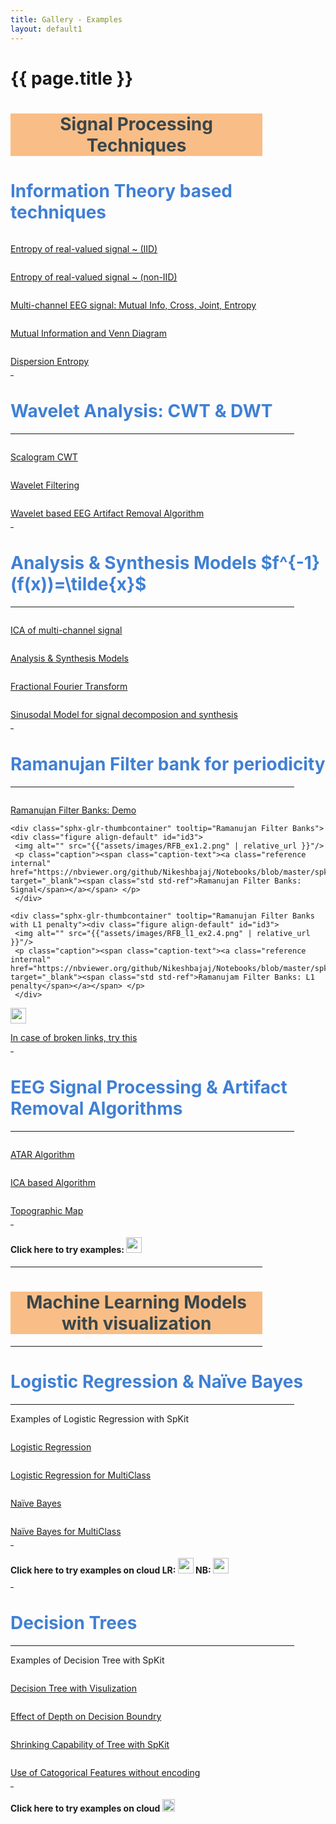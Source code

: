 ```yaml
---
title: Gallery - Examples
layout: default1
---
```


# {{ page.title }}

<script type="text/javascript"
  src="http://cdnjs.cloudflare.com/ajax/libs/mathjax/2.7.1/MathJax.js?config=TeX-AMS-MML_HTMLorMML">
</script>
<script type='text/x-mathjax-config'>
MathJax.Hub.Config({                  
tex2jax: {                  
    inlineMath: [ ['$','$'], ["\[","\]"] ],                  
},                  
"HTML-CSS": {                  
    linebreaks: {                  
        automatic: true                   
    }                  
}                  
});                  
</script>                  
<script type="text/javascript" async src = "https://cdnjs.cloudflare.com/ajax/libs/mathjax/2.7.1/MathJax.js?config=TeX-MML-AM_CHTML"></script>

<!--
You can use HTML elements in Markdown, such as the comment element, and they won't
be affected by a markdown parser. However, if you create an HTML element in your
markdown file, you cannot use markdown syntax within that element's contents.
-->
<!-- # <ins>Signal Processing Techniques</ins> -->
<div id="index-grid-half" class="section group">

<!-- <h1 style="max-width: 90%; text-align:center;background: #F9BE87;display=flex;padding:10px;"><a style="color:black;">Signal Processing Techniques</a></h1> -->
<h1 style="max-width: 80%; text-align:center;background: #F9BE87;color:#3A464A;">Signal Processing Techniques</h1>


<!-- <h1 style="text-align:center;display=block;padding:10px;left:50%;"><a style="color:black;">Signal Processing Techniques</a></h1> -->

<!-- <span id="id2"></span><h1 id = 'ITC' style="text-align:left;"><a style="color:DodgerBlue;" class="toc-backref" href="#ITC"><span class="section-number"></span>Information Theory based techniques</a></h1> -->

<h1 id = 'ITC' style="text-align:left;color:#4080D4;">Information Theory based techniques</h1>
<!-- <p style="text-align:left;"></p> -->

   <div class="sphx-glr-thumbcontainer" tooltip="Computing entropy of real-valued signal.">
     <div class="figure align-default" id="">
     <img alt="" src="{{"assets/images/entropy_3.jpg" | relative_url }}"/>
     <p class="caption"><span class="caption-text">
     <a class="reference internal" href="https://nbviewer.org/github/Nikeshbajaj/Notebooks/blob/master/spkit/SP/Entropy_example.ipynb"  target="_blank">Entropy of real-valued signal ~ (IID)</a>
     </span>
     </p>
     </div>
   </div>
   <div class="sphx-glr-thumbcontainer" tooltip="Computing entropy of real-valued signal.">
     <div class="figure align-default" id="">
     <img alt="" src="{{"assets/images/entropy_2.jpg" | relative_url }}"/>
     <p class="caption"><span class="caption-text">
     <a class="reference internal" href="https://spkit.readthedocs.io/en/latest/informationtheory.html#entropy-of-real-valued-signal-non-iid"  target="_blank">Entropy of real-valued signal ~ (non-IID)</a></span>
     </p>
     </div>
   </div>
   <div class="sphx-glr-thumbcontainer" tooltip="Multi-channel EEG analysis with Information Theory"><div class="figure align-default" id="id3">
     <img alt="" src="{{"assets/images/EEG_it4.png" | relative_url }}"/>
     <p class="caption"><span class="caption-text"><a class="reference internal" href="https://nbviewer.org/github/Nikeshbajaj/Notebooks/blob/master/spkit/SP/Entropy_EEG_Example.ipynb" target="_blank">Multi-channel EEG signal: Mutual Info, Cross, Joint, Entropy</a></span></p>
     </div>
   </div>
   <div class="sphx-glr-thumbcontainer" tooltip="Venn Diagram and Mutual Info."><div class="figure align-default" id="id3">
     <img alt="" src="{{"assets/images/MutualInfo_Venn_1.gif" | relative_url }}"/>
     <p class="caption"><span class="caption-text"><a class="reference internal" href="https://mybinder.org/v2/gh/Nikeshbajaj/Notebooks/master?urlpath=lab/tree/spkit_SP" target="_blank">Mutual Information and Venn Diagram</a></span>
     </p>
     </div>
   </div>
   <div class="sphx-glr-thumbcontainer" tooltip="Dispersion Entropy"><div class="figure align-default" id="id3">
    <img alt="" src="{{"assets/images/dis_entropy_4.png" | relative_url }}"/>
    <p class="caption"><span class="caption-text"><a class="reference internal" href="https://nbviewer.org/github/Nikeshbajaj/Notebooks/blob/master/spkit/SP/Dispersion_Entropy_1_demo_EEG.ipynb" target="_blank">Dispersion Entropy</a></span></p>
    </div>
  </div>

<!---================================================================ -->
  <div class="toctree-wrapper compound"></div>
  <hr style="width:1%;margin-left: 0px;">
  <!-- <hr style="width:10%;margin-left: 0px;"> -->
  <!-- <hr width="10%"> -->
  <!-- <span id="id2"></span> -->
  <h1 id = 'wavelet' style="text-align:left;color:#4080D4;">Wavelet Analysis: CWT & DWT</h1>
  <hr style="width:90%;margin-left: 0px;margin-right: 0px;margin-top: 0px;">

<!-- <a style="color:DodgerBlue;"></a>
  <p style="text-align:left;"></p> -->

   <div class="toctree-wrapper compound"></div>
   <div class="sphx-glr-thumbcontainer" tooltip="Scalogram CWT with different wavelets"><div class="figure align-default" id="id3">
     <img alt="" src="{{"assets/images/cwt.jpg" | relative_url }}"/>
     <p class="caption"><span class="caption-text"><a class="reference internal" href="https://nbviewer.org/github/Nikeshbajaj/Notebooks/blob/master/spkit/SP/ScalogramCWT_v0.0.9.2.ipynb" target="_blank"><span class="std std-ref">Scalogram CWT</span></a></span> </p>
     </div>
   </div>
   <div class="sphx-glr-thumbcontainer" tooltip="Wavelet Filtering"><div class="figure align-default" id="id3">
   <img alt="" src="{{"assets/images/wavelet_filtering_2.png" | relative_url }}"/>
   <p class="caption"><span class="caption-text"><a class="reference internal" href="wfilter" target="_blank"><span class="std std-ref">Wavelet Filtering</span></a></span> </p>
   </div>
 </div>
 <div class="sphx-glr-thumbcontainer" tooltip="Automatic and Tunable Artifact Removal Algorithm.">
    <div class="figure align-default" id="">
    <img alt="" src="{{"assets/images/ATAR_Beta_tune_2.gif" | relative_url }}"/>
    <p class="caption"><span class="caption-text"><a class="reference internal" href="https://nbviewer.org/github/Nikeshbajaj/Notebooks/blob/master/spkit/SP/ATAR_Algorithm_EEG_Artifact_Removal.ipynb"  target="_blank"><span class="std std-ref">Wavelet based EEG Artifact Removal Algorithm</span></a></span> </p>
    </div>
  </div>


<!---================================================================ -->
<div class="toctree-wrapper compound"></div>
<!-- <hr style="width:90%;margin-left: 0px;margin-right: 0px;"> -->
<hr style="width:1%;margin-left: 0px;">
 <!-- <hr width="10%"> -->
 <!-- <span id="id2"></span><h1 style="text-align:left;"><a style="color:DodgerBlue;" class="toc-backref" href="#A&S"><span class="section-number"></span>Analysis & Synthesis Models $$f^{-1}(f(x))=\tilde{x}$$</a></h1> -->

<h1 id = 'A&S' style="text-align:left;color:#4080D4;">Analysis & Synthesis Models $f^{-1}(f(x))=\tilde{x}$</h1>
<hr style="width:90%;margin-left: 0px;margin-right: 0px;margin-top: 0px;">

 <!-- <p style="text-align:left;"></p> -->

 <div class="sphx-glr-thumbcontainer" tooltip="ICA of EEG signal"><div class="figure align-default" id="id3">
   <img alt="" src="{{"assets/images/ICA_EEG_3.jpg" | relative_url }}"/>
   <p class="caption"><span class="caption-text"><a class="reference internal" href="https://nbviewer.org/github/Nikeshbajaj/Notebooks/blob/master/spkit/SP/ICA_EEG_example.ipynb" target="_blank"><span class="std std-ref">ICA of multi-channel signal</span></a></span> </p>
   </div>
 </div>

 <div class="sphx-glr-thumbcontainer" tooltip="Analysis & Synthesis Models"><div class="figure align-default" id="id3">
    <img alt="" src="{{"assets/images/A&S_blockgiagram_1.png" | relative_url }}"/>
    <p class="caption"><span class="caption-text"><a class="reference internal" href="https://nbviewer.org/github/Nikeshbajaj/Notebooks/blob/master/spkit/SP/Analysis_Sythesis_Models.ipynb" target="_blank"><span class="std std-ref">Analysis & Synthesis Models</span></a></span> </p>
    </div>
  </div>
  <div class="sphx-glr-thumbcontainer" tooltip="Fractional Fourier Transform"><div class="figure align-default" id="id3">
    <img alt="" src="{{"assets/images/frft_sin_3.gif" | relative_url }}"/>
    <p class="caption"><span class="caption-text"><a class="reference internal" href="https://nbviewer.org/github/Nikeshbajaj/Notebooks/blob/master/spkit/SP/FRFT_demo_sine.ipynb" target="_blank"><span class="std std-ref">Fractional Fourier Transform</span></a></span> </p>
    </div>
  </div>

  <div class="sphx-glr-thumbcontainer" tooltip="Sinusodal Model"><div class="figure align-default" id="id3">
    <img alt="" src="{{"assets/images/sinusodal_model_2.png" | relative_url }}"/>
    <p class="caption"><span class="caption-text"><a class="reference internal" href="https://nbviewer.org/github/Nikeshbajaj/Notebooks/blob/master/spkit/SP/Sinasodal_Model_AnalysisSynthesis.ipynb" target="_blank"><span class="std std-ref">Sinusodal Model for signal decomposion and synthesis</span></a></span> </p>
    </div>
  </div>

<!---================================================================ -->
 <div class="toctree-wrapper compound"></div>
 <!-- <hr width="10%"> -->
 <hr style="width:1%;margin-left: 0px;">
 <!-- <span id="id2"></span><h1 style="text-align:left;"><a style="color:DodgerBlue;" class="toc-backref" href="#A&S"><span class="section-number"></span>Ramanujan Filter bank for periodicity</a></h1>
 <p style="text-align:left;"></p> -->

 <h1 id = 'RBF' style="text-align:left;color:#4080D4;">Ramanujan Filter bank for periodicity</h1>
 <hr style="width:90%;margin-left: 0px;margin-right: 0px;margin-top: 0px;">
 <!-- <hr style="width:1%;margin-left: 0px;"> -->

   <div class="sphx-glr-thumbcontainer" tooltip="Ramanujan Filter Banks: Demo"><div class="figure align-default" id="id3">
     <img alt="" src="{{"assets/images/RFB_ex2.2.png" | relative_url }}"/>
     <p class="caption"><span class="caption-text"><a class="reference internal" href="https://nbviewer.org/github/Nikeshbajaj/Notebooks/blob/master/spkit/SP/Ramanujan_Filter_Banks_for_Period_Estimation_Demo_examples.ipynb" target="_blank"><span class="std std-ref">Ramanujan Filter Banks: Demo</span></a></span> </p>
     </div>
   </div>

    <div class="sphx-glr-thumbcontainer" tooltip="Ramanujan Filter Banks"><div class="figure align-default" id="id3">
     <img alt="" src="{{"assets/images/RFB_ex1.2.png" | relative_url }}"/>
     <p class="caption"><span class="caption-text"><a class="reference internal" href="https://nbviewer.org/github/Nikeshbajaj/Notebooks/blob/master/spkit/SP/Ramanujan_Filter_Banks_for_Period_Estimation_from_signal.ipynb" target="_blank"><span class="std std-ref">Ramanujan Filter Banks: Signal</span></a></span> </p>
     </div>
   </div>

    <div class="sphx-glr-thumbcontainer" tooltip="Ramanujan Filter Banks with L1 penalty"><div class="figure align-default" id="id3">
     <img alt="" src="{{"assets/images/RFB_l1_ex2.4.png" | relative_url }}"/>
     <p class="caption"><span class="caption-text"><a class="reference internal" href="https://nbviewer.org/github/Nikeshbajaj/Notebooks/blob/master/spkit/SP/Ramanujan_Filter_Banks_for_Period_Estimation_with_sparse_penalty.ipynb" target="_blank"><span class="std std-ref">Ramanujam Filter Banks: L1 penalty</span></a></span> </p>
     </div>
   </div>

   <div class="sphx-glr-thumbcontainer" tooltip="Binder Links"><div class="figure align-default" id="id3">
     <img alt="" src="https://mybinder.org/badge_logo.svg" height="25em"/>
     <p class="caption"><span class="caption-text"><a class="reference internal" href="https://mybinder.org/v2/gh/Nikeshbajaj/Notebooks/master?urlpath=lab/tree/spkit_SP" target="_blank"><span class="std std-ref">In case of broken links, try this</span></a></span> </p>
     </div>
   </div>


<!---================================================================ -->
<div class="toctree-wrapper compound"></div>
   <!-- <hr width="10%"> -->
<hr style="width:1%;margin-left: 0px;">
   <!-- <span id="id1"></span><h1 style="text-align:left;"><a style="color:DodgerBlue;" class="toc-backref" href="#EEG"><span class="section-number"></span>EEG Signal Processing & Artifact Removal Algorithms</a>
   <a class="headerlink" href="#eeg" title="Permalink to this headline">¶</a></h1>
   <p style="text-align:left;"></p> -->

 <h1 id='EEG' style="text-align:left;color:#4080D4;">EEG Signal Processing & Artifact Removal Algorithms</h1>
 <hr style="width:90%;margin-left: 0px;margin-right: 0px;margin-top: 0px;">
   <!-- <hr style="width:1%;margin-left: 0px;"> -->

<div class="sphx-glr-thumbcontainer" tooltip="Automatic and Tunable Artifact Removal Algorithm.">
   <div class="figure align-default" id="">
   <img alt="" src="{{"assets/images/ATAR_Beta_tune_2.gif" | relative_url }}"/>
 <p class="caption"><span class="caption-text"><a class="reference internal" href="https://nbviewer.org/github/Nikeshbajaj/Notebooks/blob/master/spkit/SP/ATAR_Algorithm_EEG_Artifact_Removal.ipynb"  target="_blank"><span class="std std-ref">ATAR Algorithm</span></a></span> </p>
   </div>
 </div>
<div class="sphx-glr-thumbcontainer" tooltip="ICA based Artifact Removal Algorithm.">
   <div class="figure align-default" id="">
   <img alt="" src="{{"assets/images/ICA_Artifact_Removal.png" | relative_url }}"/>
   <p class="caption"><span class="caption-text"><a class="reference internal" href="https://nbviewer.org/github/Nikeshbajaj/Notebooks/blob/master/spkit/SP/ICA_based_Artifact_Removal.ipynb"  target="_blank"><span class="std std-ref">ICA based Algorithm</span></a></span> </p>
   </div>
 </div>
 <div class="sphx-glr-thumbcontainer" tooltip="Topographical Maps.">
    <div class="figure align-default" id="">
    <img alt="" src="{{"examples/figures/eeg_dynamic_ssfi_1.gif" | relative_url }}"/>
    <p class="caption"><span class="caption-text"><a class="reference internal" href="gen_topo"  target="_blank"><span class="std std-ref">Topographic Map</span></a></span> </p>
    </div>
  </div>


 <div class="toctree-wrapper compound"></div>
 <!-- <hr width="10%"> -->
 <hr style="width:1%;margin-left: 0px;">
 <h4 style="text-align:left;">Click here to try examples: <a class="reference external" href="https://mybinder.org/v2/gh/Nikeshbajaj/Notebooks/master?urlpath=lab/tree/spkit_SP" target="_blank"><img src="https://mybinder.org/badge_logo.svg" height="25em"></a> </h4>
</div>
<div class="toctree-wrapper compound"></div>
<!-- <hr style="width:1%;margin-left: 0px;"> -->
<!--
<div id="index-grid-half" class="section group">
   <span id="id1"></span><h1 style="text-align:left;"><a style="color:DodgerBlue;" class="toc-backref" href="#EEG"><span class="section-number"></span>EEG Signal Processing</a>
   <a class="headerlink" href="#artifact-eeg" title="Permalink to this headline">¶</a></h1>
   <p style="text-align:left;"></p>
  <div class="sphx-glr-thumbcontainer" tooltip="Topographical Maps.">
     <div class="figure align-default" id="">
     <img alt="" src="{{"examples/figures/eeg_dynamic_ssfi_1.gif" | relative_url }}"/>
     <p class="caption"><span class="caption-text"><a class="reference internal" href="gen_topo"  target="_blank"><span class="std std-ref">Topographic Map</span></a></span> </p>
     </div>
   </div>
   <div class="toctree-wrapper compound"></div>
   <hr width="10%">
  </div> -->


<!-- # <ins>Machine Learning Models with visualization</ins> -->

 <div id="index-grid-half" class="section group">

 <!-- <hr style="width:50%;size:3;color:black;margin-left: 0px;"> -->

 <!-- <hr style="height:2px; width:50%; border-width:0; color:red; background-color:red;margin-left: 0px;"> -->
 <!-- <a name='ml'></a> -->
 <hr style="color:#3A464A; width:80%;margin-left: 0px;margin-right: 0px;margin-top: 0px;margin-bottom: 0px;">
 <h1 id = 'ML' style="color:#3A464A; max-width: 80%; text-align:center; background: #F9BE87;">Machine Learning Models with visualization</h1>
 <hr style="color:#3A464A; width:80%;margin-left: 0px;margin-right: 0px;margin-top: 0px;">
   <!-- <hr style="width:1%;margin-left: 0px;"> -->
<!-- <a style="color:#3A464A;"></a> -->
 <!-- class="toc-backref" -->
<!-- <a class="headerlink" href="#ml" title="">¶</a> -->



 <!-- <span id="id1"></span><h1 style="text-align:left;"><a style="color:DodgerBlue;" class="toc-backref" href="#LR"><span class="section-number"></span>Logistic Regression & Naïve Bayes</a></h1> -->
<h1 id='LRNB' style="text-align:left;color:#4080D4;">Logistic Regression & Naïve Bayes</h1>
<hr style="width:90%;margin-left: 0px;margin-right: 0px;margin-top: 0px;">
  <!-- <hr style="width:1%;margin-left: 0px;"> -->


 <p style="text-align:left;">Examples of Logistic Regression with SpKit</p>
 <div class="sphx-glr-thumbcontainer" tooltip="An example to demonstrate the visulization of Logistic Regression while training and plotting resulting weights.">
   <div class="figure align-default" id="">
   <img alt="" src="{{"assets/images/LR_v1.gif" | relative_url }}"/>
   <p class="caption"><span class="caption-text"><a class="reference internal" href="https://nbviewer.jupyter.org/github/Nikeshbajaj/Notebooks/blob/master/spkit_ML/LogisticRegression/1_LogisticRegression_examples_spkit.ipynb"  target="_blank"><span class="std std-ref">Logistic Regression</span></a></span> </p>
   </div>
 </div>

 <div class="toctree-wrapper compound"></div>

 <div class="sphx-glr-thumbcontainer" tooltip="Analysing weights"><div class="figure align-default" id="id3">
   <img alt="" src="{{"assets/images/LR_v2.png" | relative_url }}"/>
   <p class="caption"><span class="caption-text"><a class="reference internal" href="https://nbviewer.jupyter.org/github/Nikeshbajaj/Notebooks/blob/master/spkit_ML/LogisticRegression/2_LogisticRegression_Examples_spkitV0.0.9.ipynb" target="_blank"><span class="std std-ref">Logistic Regression for MultiClass</span></a></span> </p>
   </div>
 </div>

 <div class="sphx-glr-thumbcontainer" tooltip="Naive Bayes"><div class="figure align-default" id="id3">
   <img alt="" src="{{"assets/images/Bayes_rule.png" | relative_url }}"/>
   <p class="caption"><span class="caption-text"><a class="reference internal" href="https://nbviewer.jupyter.org/github/Nikeshbajaj/Notebooks/blob/master/spkit_ML/NaiveBayes/1_NaiveBayes_example_spkit.ipynb"><span class="std std-ref">Naïve Bayes</span></a></span> </p>
   </div>
 </div>

 <div class="sphx-glr-thumbcontainer" tooltip="Analysing weights"><div class="figure align-default" id="id3">
   <img alt="" src="{{"assets/images/NaiveBayes_1.png" | relative_url }}"/>
   <p class="caption"><span class="caption-text"><a class="reference internal" href="https://nbviewer.jupyter.org/github/Nikeshbajaj/Notebooks/blob/master/spkit_ML/NaiveBayes/1_NaiveBayes_example_spkit.ipynb" target="_blank"><span class="std std-ref">Naïve Bayes for MultiClass</span></a></span> </p>
   </div>
 </div>


 <div class="toctree-wrapper compound"></div>
 <!-- <hr width="10%"> -->
 <hr style="width:1%;margin-left: 0px;">
 <h4 style="text-align:left;">Click here to try examples on cloud LR: <a class="reference external" href="https://mybinder.org/v2/gh/Nikeshbajaj/Notebooks/master?urlpath=lab/tree/spkit_ML/LogisticRegression" target="_blank"><img src="https://mybinder.org/badge_logo.svg" height="25em"></a> NB: <a class="reference external" href="https://mybinder.org/v2/gh/Nikeshbajaj/Notebooks/master?urlpath=lab/tree/spkit_ML/NaiveBayes"><img src="https://mybinder.org/badge_logo.svg" height="25em"></a></h4>
 </div>

 <div id="index-grid-half" class="section group">
 <hr style="width:1%;margin-left: 0px;">
 <!-- <span id="id1"></span><h1 style="text-align:left;"><a style="color:DodgerBlue;" class="toc-backref" href="#trees"><span class="section-number"></span>Decision Trees</a></h1> -->
 <h1 id='trees' style="text-align:left;color:#4080D4;">Decision Trees</h1>
 <hr style="width:90%;margin-left: 0px;margin-right: 0px;margin-top: 0px;">
   <!-- <hr style="width:1%;margin-left: 0px;"> -->


 <p style="text-align:left;">Examples of Decision Tree with SpKit</p>

 <div class="sphx-glr-thumbcontainer" tooltip="An example to demonstrate the visulization of tree while training and plotting resulting tree.">
   <div class="figure align-default" id="">
   <img alt="" src="{{"assets/images/tree-viz.gif" | relative_url }}"/>
   <p class="caption"><span class="caption-text"><a class="reference internal" href="https://nbviewer.jupyter.org/github/Nikeshbajaj/Notebooks/blob/master/spkit/0.0.9/ML/Trees/1_DecisionTree_Visualization_spkit_v0.0.9.ipynb" target="_blank"><span class="std std-ref">Decision Tree with Visulization</span></a></span> </p>
   </div>
 </div>

 <div class="toctree-wrapper compound"></div>

 <div class="sphx-glr-thumbcontainer" tooltip="Analysing depth and decision boundries"><div class="figure align-default" id="id3">
   <img alt="" src="{{"assets/images/trees-grid.png" | relative_url }}"/>
   <p class="caption"><span class="caption-text"><a class="reference internal" href="https://nbviewer.jupyter.org/github/Nikeshbajaj/Notebooks/blob/master/spkit/0.0.9/ML/Trees/2_ClassificationTrees_Depth_DecisionBoundaries_spkit_v0.0.9.ipynb" target="_blank"><span class="std std-ref">Effect of Depth on Decision Boundry</span></a></span> </p>
   </div>
 </div>

 <div class="toctree-wrapper compound"></div>

 <div class="sphx-glr-thumbcontainer" tooltip="AN example to show the shrinking capability of tree from SpKit"><div class="figure align-default" id="id4">
   <img alt="" src="{{"assets/images/tree-shrink.png" | relative_url }}"/>
   <p class="caption"><span class="caption-text"><a class="reference internal" href="https://nbviewer.jupyter.org/github/Nikeshbajaj/Notebooks/blob/master/spkit/0.0.9/ML/Trees/3_DecisionTrees_ShrinkingCapability_spkit_v0.0.9.ipynb" target="_blank"><span class="std std-ref">Shrinking Capability of Tree with SpKit</span></a></span></p>
   </div>
 </div>

 <!-- <div class="toctree-wrapper compound"></div> -->

 <div class="sphx-glr-thumbcontainer" tooltip="An example showing how to use catogorical features without need of any enconding"><div class="figure align-default" id="id5">
   <img alt="" src="{{"assets/images/tree-cat.png" | relative_url }}"/>
   <p class="caption"><span class="caption-text"><a class="reference internal" href="https://nbviewer.jupyter.org/github/Nikeshbajaj/Notebooks/blob/master/spkit/0.0.9/ML/Trees/4_DecisionTrees_CatogoricalFeatures_spkit_v0.0.9.ipynb" target="_blank"><span class="std std-ref">Use of Catogorical Features without encoding</span></a></span></p>
   </div>
 </div>

 <div class="toctree-wrapper compound"></div>
 <!-- <hr width="10%"> -->
 <hr style="width:1%;margin-left: 0px;">
   <h4 style="text-align:left;">Click here to try examples on cloud <a class="reference external" href="https://mybinder.org/v2/gh/Nikeshbajaj/Notebooks/master?urlpath=lab/tree/spkit/0.0.9/ML/Trees" target="_blank"><img src="https://mybinder.org/badge_logo.svg" height="20em"></a></h4>
 </div>

   <!-- <hr style="width:1%;margin-left: 0px;"> -->

<div id="index-grid-half" class="section group">
<!-- <span id="id1"></span> -->
<!-- <h1 style="text-align:left;"><a style="color:blue;" class="toc-backref" href="#logit"> -->
<!-- <span class="section-number"></span>..</a> -->
<!-- <hr width="10%"> -->
 <!-- </div> -->
   <!--<h3 style="text-align:left;">More to come ..</h3> -->

 <!--</div>-->
<!--
 <div id="index-grid-half" class="section group">
 <span id="id1"></span><h1 style="text-align:left;"><a style="color:blue;" class="toc-backref" href="#RF"><span class="section-number"></span>Random Forest</a>
 <a class="headerlink" href="#tutorial-examples" title="Permalink to this headline">¶</a></h1>
 <p style="text-align:left;">Examples with SpKit</p>
 </div>
-->

<!--
 <div id="index-grid-half" class="section group">
 <span id="id1"></span><h1 style="text-align:left;"><a style="color:blue;" class="toc-backref" href="#SVM"><span class="section-number"></span>Spport Vector Machine</a>
 <a class="headerlink" href="#tutorial-examples" title="Permalink to this headline">¶</a></h1>
 <p style="text-align:left;">Examples with SpKit</p>
 </div>
-->
<!--
 <div id="index-grid-half" class="section group">
 <span id="id1"></span><h1 style="text-align:left;"><a style="color:blue;" class="toc-backref" href="#NN"><span class="section-number"></span>Neural Networks</a>
 <a class="headerlink" href="#tutorial-examples" title="Permalink to this headline">¶</a></h1>
 <p style="text-align:left;">Examples with SpKit</p>
 </div>
-->
<!--
 <div id="index-grid-half" class="section group">
 <span id="id1"></span><h1 style="text-align:left;"><a style="color:blue;" class="toc-backref" href="#ensemble"><span class="section-number"></span>Ensemble Approach</a>
 <a class="headerlink" href="#tutorial-examples" title="Permalink to this headline">¶</a></h1>
 <p style="text-align:left;">Examples with SpKit</p>
 </div>
-->
 <!-- </div> -->


<!--
 <div id="index-grid-full" class="section group"></div>
 <div id="getting-started"><a href="{{"userguide" | relative_url }}" class="btn btn-primary">Getting Started</a></div>
 <div id="index-grid-full" class="section group"></div>
-->
